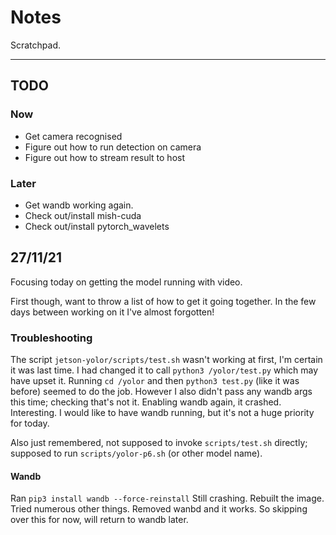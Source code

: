 # Notes

Scratchpad.

---

## TODO

### Now

- Get camera recognised
- Figure out how to run detection on camera
- Figure out how to stream result to host

### Later

- Get wandb working again.
- Check out/install mish-cuda
- Check out/install pytorch_wavelets

## 27/11/21

Focusing today on getting the model running with video.

First though, want to throw a list of how to get it going together. In the few days between working on it I've almost forgotten!

### Troubleshooting
The script `jetson-yolor/scripts/test.sh` wasn't working at first, I'm certain it was last time.
I had changed it to call `python3 /yolor/test.py` which may have upset it.
Running `cd /yolor` and then `python3 test.py` (like it was before) seemed to do the job.
However I also didn't pass any wandb args this time; checking that's not it.
Enabling wandb again, it crashed. Interesting. I would like to have wandb running, but it's not a huge priority for today.

Also just remembered, not supposed to invoke `scripts/test.sh` directly; supposed to run `scripts/yolor-p6.sh` (or other model name).

#### Wandb

Ran `pip3 install wandb --force-reinstall`
Still crashing.
Rebuilt the image.
Tried numerous other things.
Removed wanbd and it works.
So skipping over this for now, will return to wandb later.